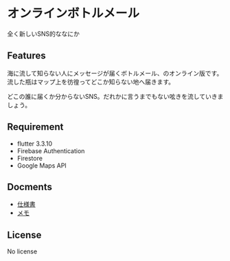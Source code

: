 # オンラインボトルメール
全く新しいSNS的ななにか


## Features
海に流して知らない人にメッセージが届くボトルメール、のオンライン版です。
流した瓶はマップ上を彷徨ってどこか知らない地へ届きます。

どこの誰に届くか分からないSNS。だれかに言うまでもない呟きを流していきましょう。


## Requirement
- flutter 3.3.10
- Firebase Authentication
- Firestore
- Google Maps API


## Docments
- [仕様書](./docment/specification.md)
- [メモ](./docment/memo.md)


## License
No license
